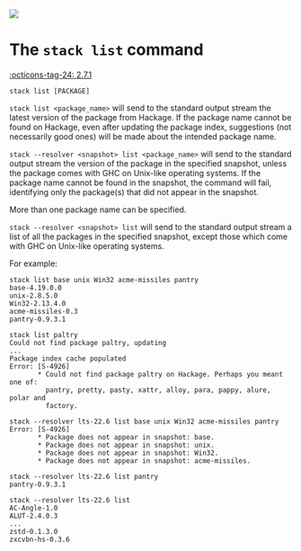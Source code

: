 <div class="hidden-warning"><a href="https://docs.haskellstack.org/"><img src="https://cdn.jsdelivr.net/gh/commercialhaskell/stack/doc/img/hidden-warning.svg"></a></div>

# The `stack list` command

[:octicons-tag-24: 2.7.1](https://github.com/commercialhaskell/stack/releases/tag/v2.7.1)

~~~text
stack list [PACKAGE]
~~~

`stack list <package_name>` will send to the standard output stream the latest
version of the package from Hackage. If the package name cannot be found on
Hackage, even after updating the package index, suggestions (not  necessarily
good ones) will be made about the intended package name.

`stack --resolver <snapshot> list <package_name>` will send to the standard
output stream the version of the package in the specified snapshot, unless the
package comes with GHC on Unix-like operating systems. If the package name
cannot be found in the snapshot, the command will fail, identifying only the
package(s) that did not appear in the snapshot.

More than one package name can be specified.

`stack --resolver <snapshot> list` will send to the standard output stream a
list of all the packages in the specified snapshot, except those which come with
GHC on Unix-like operating systems.

For example:

~~~text
stack list base unix Win32 acme-missiles pantry
base-4.19.0.0
unix-2.8.5.0
Win32-2.13.4.0
acme-missiles-0.3
pantry-0.9.3.1

stack list paltry
Could not find package paltry, updating
...
Package index cache populated
Error: [S-4926]
       * Could not find package paltry on Hackage. Perhaps you meant one of:
         pantry, pretty, pasty, xattr, alloy, para, pappy, alure, polar and
         factory.

stack --resolver lts-22.6 list base unix Win32 acme-missiles pantry
Error: [S-4926]
       * Package does not appear in snapshot: base.
       * Package does not appear in snapshot: unix.
       * Package does not appear in snapshot: Win32.
       * Package does not appear in snapshot: acme-missiles.

stack --resolver lts-22.6 list pantry
pantry-0.9.3.1

stack --resolver lts-22.6 list
AC-Angle-1.0
ALUT-2.4.0.3
...
zstd-0.1.3.0
zxcvbn-hs-0.3.6
~~~
